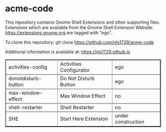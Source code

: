 acme-code
=========

This repository contains Gnome Shell Extensions and other supporting
files.  Extensions which are available from the Gnome Shell Extension
Website: https://extensions.gnome.org are tagged with "ego".

To clone this repository:
git clone https://github.com/nls1729/acme-code

Additional information is available at:
https://nls1729.github.io

<table border="2">
<tr><td>activities-config</td><td>Activities Configurator</td><td>ego</td></tr>
<tr><td>donotdisturb-button</td><td>Do Not Disturb Button</td><td>ego</td></tr>
<tr><td>max-window-effect</td><td>Max Window Effect</td><td>no</td></tr>
<tr><td>shell-restarter</td><td>Shell Restarter</td><td>no</td></tr>
<tr><td>SHE</td><td>Start Here Extension</td><td>under construction</td></tr>
</table>
